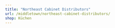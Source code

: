 ```yaml
---
title: "Northeast Cabinet Distributors"
url: /middletown/northeast-cabinet-distributors/
shop: Küchen
---
```

